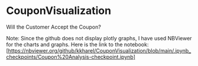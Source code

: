 # CouponVisualization 

Will the Customer Accept the Coupon?


Note: Since the github does not display plotly graphs, I have used NBViewer for the charts and graphs. Here is the link to the notebook:
[https://nbviewer.org/github/kkharel/CouponVisualization/blob/main/.ipynb_checkpoints/Coupon%20Analysis-checkpoint.ipynb]
